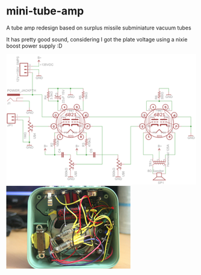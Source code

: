 # mini-tube-amp
A tube amp redesign based on surplus missile subminiature vacuum tubes

It has pretty good sound, considering I got the plate voltage using a nixie boost power supply :D

![schematic](mini-tube-amp-schematic.png)
![photo](mini-tube-amp-photo.png)
